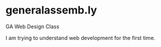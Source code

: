 generalassemb.ly
================

GA Web Design Class

I am trying to understand web development for the first time.

